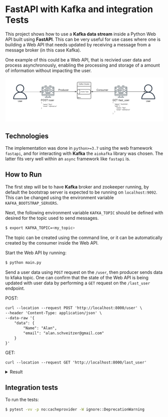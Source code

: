 # FastAPI with Kafka and integration Tests

This project shows how to use a **Kafka data stream** inside a Python Web API built using 
**FastAPI**. This can be very useful for use cases where one is building a Web API that 
needs updated by receiving a message from a 
message broker (in this case Kafka).

One example of this could be a Web API, that is recivied user data and process asynchronously, enabling the processing and storage of a amount of information without impacting the user.

![alt text](https://github.com/Schveitzer/fastapi-kafka-consumer/blob/master/api_diagram.png?raw=true)

## Technologies

The implementation was done in `python>=3.7` using the web framework `fastapi`, and for 
interacting with **Kafka** the `aiokafka` library was chosen. The latter fits very well
within an `async` framework like `fastapi` is.

## How to Run

The first step will be to have **Kafka** broker and zookeeper running, by default the bootstrap server is expected to be running on `localhost:9092`. This can be changed using the 
environment variable `KAFKA_BOOTSTRAP_SERVERS`. 

Next, the following environment variable `KAFKA_TOPIC` should be defined with desired for the topic used to send messages.

```bash
$ export KAFKA_TOPIC=<my_topic>
```

The topic can be created using the command line, or it can be automatically created by 
the consumer inside the Web API.

Start the Web API by running:

```bash
$ python main.py
```

Send a user data using `POST` request on the `/user`, then producer sends data to kfaka topic. One can confirm that the state of the
Web API is being updated with user data by performing a `GET` request on the `/last_user` endpoint.

POST:
```
curl --location --request POST 'http://localhost:8000/user' \
--header 'Content-Type: application/json' \
--data-raw '{
    "data": {
        "Name": "Alan",
        "email": "alan.schveitzer@gmail.com"
    }
}'
```

GET:
```
curl --location --request GET 'http://localhost:8000/last_user'
```

<details>
    <summary>Result</summary>

```
{
    "status": "SUCESS",
    "user": {
        "name": "Alan",
        "email": "mail@gmail.co"
    }
}
```
</details>

## Integration tests

To run the tests:

```bash
$ pytest -vv -p no:cacheprovider -W ignore::DeprecationWarning
```
